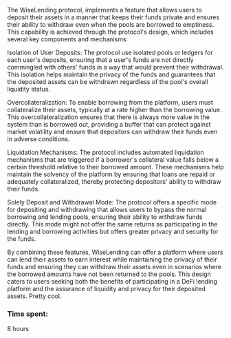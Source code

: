The WiseLending protocol, implements a feature that allows users to deposit their assets in a manner that keeps their funds private and ensures their ability to withdraw even when the pools are borrowed to emptiness. This capability is achieved through the protocol's design, which includes several key components and mechanisms:

Isolation of User Deposits: The protocol use isolated pools or ledgers for each user's deposits, ensuring that a user's funds are not directly commingled with others' funds in a way that would prevent their withdrawal. This isolation helps maintain the privacy of the funds and guarantees that the deposited assets can be withdrawn regardless of the pool's overall liquidity status.

Overcollateralization: To enable borrowing from the platform, users must collateralize their assets, typically at a rate higher than the borrowing value. This overcollateralization ensures that there is always more value in the system than is borrowed out, providing a buffer that can protect against market volatility and ensure that depositors can withdraw their funds even in adverse conditions.

Liquidation Mechanisms: The protocol includes automated liquidation mechanisms that are triggered if a borrower's collateral value falls below a certain threshold relative to their borrowed amount. These mechanisms help maintain the solvency of the platform by ensuring that loans are repaid or adequately collateralized, thereby protecting depositors' ability to withdraw their funds.

Solely Deposit and Withdrawal Mode: The protocol offers a specific mode for depositing and withdrawing that allows users to bypass the normal borrowing and lending pools, ensuring their ability to withdraw funds directly. This mode might not offer the same returns as participating in the lending and borrowing activities but offers greater privacy and security for the funds.

By combining these features, WiseLending can offer a platform where users can lend their assets to earn interest while maintaining the privacy of their funds and ensuring they can withdraw their assets even in scenarios where the borrowed amounts have not been returned to the pools. This design caters to users seeking both the benefits of participating in a DeFi lending platform and the assurance of liquidity and privacy for their deposited assets. Pretty cool. 





### Time spent:
8 hours